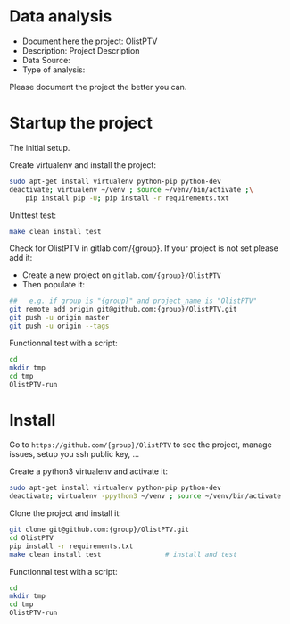 # Data analysis
- Document here the project: OlistPTV
- Description: Project Description
- Data Source:
- Type of analysis:

Please document the project the better you can.

# Startup the project

The initial setup.

Create virtualenv and install the project:
```bash
sudo apt-get install virtualenv python-pip python-dev
deactivate; virtualenv ~/venv ; source ~/venv/bin/activate ;\
    pip install pip -U; pip install -r requirements.txt
```

Unittest test:
```bash
make clean install test
```

Check for OlistPTV in gitlab.com/{group}.
If your project is not set please add it:

- Create a new project on `gitlab.com/{group}/OlistPTV`
- Then populate it:

```bash
##   e.g. if group is "{group}" and project_name is "OlistPTV"
git remote add origin git@github.com:{group}/OlistPTV.git
git push -u origin master
git push -u origin --tags
```

Functionnal test with a script:

```bash
cd
mkdir tmp
cd tmp
OlistPTV-run
```

# Install

Go to `https://github.com/{group}/OlistPTV` to see the project, manage issues,
setup you ssh public key, ...

Create a python3 virtualenv and activate it:

```bash
sudo apt-get install virtualenv python-pip python-dev
deactivate; virtualenv -ppython3 ~/venv ; source ~/venv/bin/activate
```

Clone the project and install it:

```bash
git clone git@github.com:{group}/OlistPTV.git
cd OlistPTV
pip install -r requirements.txt
make clean install test                # install and test
```
Functionnal test with a script:

```bash
cd
mkdir tmp
cd tmp
OlistPTV-run
```
